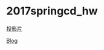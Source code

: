 # 2017springcd_hw

<a href="https://40423112.github.io/2017springcd_hw/#/">投影片</a>

<a href="https://40423112.github.io/2017springcd_hw/blog/index.html">Blog</a>
